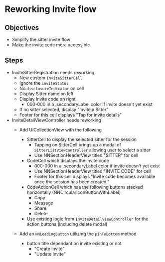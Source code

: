 
# Reworking Invite flow

## Objectives
- Simplify the sitter invite flow
- Make the invite code more accessible

## Steps
- InviteSitterRegistration needs reworking
    - New custom `InviteSitterCell`
    - Ignore the `inviteStatus`
    - No `disclosureIndicator` on cell
    - Display Sitter name on left
    - Display Invite code on right
        - 000-000 in a .secondaryLabel color if invite doesn't yet exist
    - If no sitter selected, display "Invite a Sitter"
    - Footer for this cell displays "Tap for invite details"
- InviteDetailViewController needs reworking
    - Add UICollectionView with the following
        - SitterCell to display the selected sitter for the session
            - Tapping on SitterCell brings up a modal of `SitterListViewController` allowing user to select a sitter
            - Use NNSectionHeaderView titled "SITTER" for cell
        - CodeCell which displays the invite code
            - 000-000 in a .secondaryLabel color if invite doesn't yet exist
            - Use NNSectionHeaderView titled "INVITE CODE" for cell
            - Footer for this cell displays "Invite code becomes available once the session has been created."
        - CodeActionCell which has the following buttons stacked horizontally (NNCircularIconButtonWithLabel)
            - Copy
            - Message
            - Share
            - Delete
        - Use existing logic from `InviteDetailViewController` for the action buttons (including delete modal)
        
    - Add an `NNLoadingButton` utilizing the `pinToBottom` method
        - button title dependant on invite existing or not
            - "Create Invite"
            - "Update Invite"
